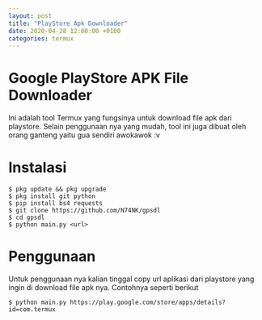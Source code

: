 ```yaml
---
layout: post
title: "PlayStore Apk Downloader"
date: 2020-04-28 12:00:00 +0100
categories: termux
---
```


# Google PlayStore APK File Downloader

Ini adalah tool Termux yang fungsinya untuk download file apk dari playstore.
Selain penggunaan nya yang mudah, tool ini juga dibuat oleh orang ganteng yaitu gua sendiri awokawok :v


# Instalasi

```
$ pkg update && pkg upgrade
$ pkg install git python
$ pip install bs4 requests
$ git clone https://github.com/N74NK/gpsdl
$ cd gpsdl
$ python main.py <url>
```


# Penggunaan

Untuk penggunaan nya kalian tinggal copy url aplikasi dari playstore yang ingin di download file apk nya.
Contohnya seperti berikut
```
$ python main.py https://play.google.com/store/apps/details?id=com.termux
```
